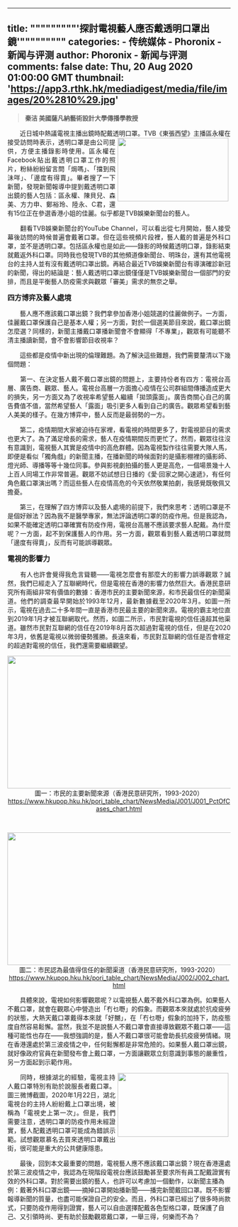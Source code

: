 
---
title: """""""""'探討電視藝人應否戴透明口罩出鏡'"""""""""
categories: 
    - 传统媒体
    - Phoronix - 新闻与评测
author: Phoronix - 新闻与评测
comments: false
date: Thu, 20 Aug 2020 01:00:00 GMT
thumbnail: 'https://app3.rthk.hk/mediadigest/media/file/images/20%2810%29.jpg'
---

<div>   
<blockquote><p><b>秦洁 美國薩凡納藝術設計大學傳播學教授</b><br></p></blockquote><p class="story-image-container" style="text-align: justify;">　　近日城中熱議電視主播出鏡時配戴透明口罩。TVB《東張西望》主播區永權在接受訪問時表示，透明口罩是由公<img alt class="story-image" src="https://app3.rthk.hk/mediadigest/media/file/images/20%2810%29.jpg" style="width: 250px; height: 143px; margin: 1px 5px; float: right;" referrerpolicy="no-referrer">司提供，方便主播錄影時使用。區永權在Facebook貼出戴透明口罩工作的照片，粉絲紛紛留言問「焗嗎」、「擋到飛沬咩」、「邊度有得賣」。畢者搜了一下新聞，發現新聞報導中提到戴透明口罩出鏡的藝人包括：區永權、陳貝兒、森美、方力申、鄭裕玲、陸永、C君，還有15位正在參選香港小姐的佳麗。似乎都是TVB娛樂新聞台的藝人。</p>

<p style="text-align: justify;">　　翻看TVB娛樂新聞台的YouTube Channel，可以看出從七月開始，藝人接受幕後訪問的時候普遍會戴著口罩。但在這些視頻片段裡，藝人戴的普遍是外科口罩，並不是透明口罩。包括區永權也是如此——錄影的時候戴透明口罩，錄影結束就戴返外科口罩。同時我也發現TVB的其他頻道像新聞台、明珠台，還有其他電視台的主持人並有沒有戴透明口罩出鏡。再結合最近TVB娛樂新聞台有導演確診新冠的新聞，得出的結論是：藝人戴透明口罩出鏡僅僅是TVB娛樂新聞台一個部門的安排，而且是平衡藝人防疫需求與觀眾「審美」需求的無奈之舉。</p>

<p><span style="font-size:16px;"><strong>四方博弈及藝人處境</strong></span></p>

<p style="text-align: justify;">　　藝人應不應該戴口罩出鏡？我們拿參加香港小姐競選的佳麗做例子。一方面，佳麗戴口罩保護自己是基本人權；另一方面，對於一個選美節目來說，戴口罩出鏡怎麼選？同樣的，新聞主播戴口罩播新聞會不會顯得「不專業」，觀眾有可能聽不清主播讀新聞，會不會影響節目收視率？</p>

<p style="text-align: justify;">　　這些都是疫情中新出現的倫理難題。為了解決這些難題，我們需要釐清以下幾個問題：</p>

<p style="text-align: justify;">　　第一、在決定藝人戴不戴口罩出鏡的問題上，主要持份者有四方：電視台高層、廣告商、觀眾、藝人。電視台高層一方面擔心疫情在公司群組間傳播造成更大的損失，另一方面又為了收視率希望藝人繼續「拋頭露面」。廣告商關心自己的廣告費值不值，當然希望藝人「露面」吸引更多人看到自己的廣告。觀眾希望看到藝人美美的樣子。在幾方博弈中，藝人反而是最弱勢的一方。</p>

<p style="text-align: justify;">　　第二，疫情期間大家被迫待在家裡，看電視的時間更多了，對電視節目的需求也更大了。為了滿足增長的需求，藝人在疫情期間反而更忙了。然而，觀眾往往沒有意識到，電視藝人其實是疫情中的高危群體。因為電視製作往往需要大隊人馬，即便是看似「獨角戲」的新聞主播，在播新聞的時候面對的是攝影棚裡的攝影師、燈光師、導播等等十幾位同事。參與影視劇拍攝的藝人更是高危，一個場景幾十人上百人同場工作非常普遍。觀眾不妨試想日日播的《愛·回家之開心速遞》，有任何角色戴口罩演出嗎？而這些藝人在疫情高危的今天依然敬業拍劇，我感覺既敬佩又擔憂。</p>

<p style="text-align: justify;">　　第三，在理解了四方博弈以及藝人處境的前提下，我們來思考：透明口罩是不是個好辦法？因為我不是醫學專家，無法評論透明口罩的防疫作用。但是我認為，如果不能確定透明口罩確實有防疫作用，電視台高層不應該要求藝人配戴。為什麼呢？一方面，起不到保護藝人的作用。另一方面，觀眾看到藝人戴透明口罩就問「邊度有得賣」，反而有可能誤導觀眾。</p>

<p><span style="font-size:16px;"><strong>電視的影響力</strong></span></p>

<p style="text-align: justify;">　　有人也許會覺得我危言聳聽——電視怎麼會有那麼大的影響力誤導觀眾？誠然，我們已經走入了互聯網時代，但是電視在香港的影響力依然巨大。香港民意研究所有兩組非常有價值的數據：香港市民的主要新聞來源，和市民最信任的新聞渠道。他們的調查最早開始於1993年12月，最新數據截至2020年3月。如圖一所示，電視在過去二十多年間一直是香港市民最主要的新聞來源。電視的霸主地位直到2019年1月才被互聯網取代。然而，如圖二所示，市民對電視的信任遠超其他渠道。雖然市民對互聯網的信任在2019年8月首次超過對電視的信任，但是在2020年3月，依舊是電視以微弱優勢獲勝。長遠來看，市民對互聯網的信任是否會穩定的超過對電視的信任，我們還需要繼續觀望。</p>

<p class="story-image-container" style="text-align: center;"><img alt class="story-image" src="https://app3.rthk.hk/mediadigest/media/file/images/21%289%29.jpg" style="width: 600px; height: 299px;" referrerpolicy="no-referrer"><br>
圖一：市民的主要新聞來源（香港民意研究所，1993-2020）<a href="https://www.hkupop.hku.hk/pori_table_chart/NewsMedia/J001/J001_PctOfCases_chart.html" target="_blank">https://www.hkupop.hku.hk/pori_table_chart/NewsMedia/J001/J001_PctOfCases_chart.html</a></p>

<p> </p>

<p class="story-image-container" style="text-align: center;"><img alt class="story-image" src="https://app3.rthk.hk/mediadigest/media/file/images/22%2812%29.jpg" style="width: 600px; height: 299px;" referrerpolicy="no-referrer"><br>
圖二：市民認為最值得信任的新聞渠道（香港民意研究所，1993-2020）<a href="https://www.hkupop.hku.hk/pori_table_chart/NewsMedia/J002/J002_chart.html" target="_blank">https://www.hkupop.hku.hk/pori_table_chart/NewsMedia/J002/J002_chart.html</a></p>

<p style="text-align: justify;">　　具體來說，電視如何影響觀眾呢？以電視藝人戴不戴外科口罩為例。如果藝人不戴口罩，就會在觀眾心中營造出「冇乜嘢」的假象。而觀眾本來就處於抗疫疲勞的狀態，大熱天戴口罩戴得本來就「好嬲」，在「冇乜嘢」假象的加持下，防疫態度自然容易鬆懈。當然，我並不是說藝人不戴口罩會直接導致觀眾不戴口罩——這種可能性也存在——我想強調的是，藝人不戴口罩很可能會助長抗疫疲勞情緒。現在香港還處於第三波疫情之中，任何鬆懈都是非常危險的。如果藝人戴口罩出鏡，就好像政府官員在新聞發布會上戴口罩，一方面讓觀眾立刻意識到事態的嚴重性，另一方面起到示範作用。</p>

<p class="story-image-container" style="text-align: justify;"><img alt class="story-image" src="https://app3.rthk.hk/mediadigest/media/file/images/23%284%29.jpg" style="width: 250px; height: 144px; margin: 1px 5px; float: right;" referrerpolicy="no-referrer">　　同時，根據湖北的經驗，電視主持人戴口罩特別有助於說服長者戴口罩。圖三微博截圖，2020年1月22日，湖北電視台的主持人紛紛戴上口罩出境，被稱為「電視史上第一次」。但是，我們需要注意，透明口罩的防疫作用未經證實，藝人配戴透明口罩可能成為錯誤示範。試想觀眾慕名去買來透明口罩戴出街，很可能是重大的公共健康隱患。</p>

<p>　　最後，回到本文最重要的問題，電視藝人應不應該戴口罩出鏡？現在香港還處於第三波疫情之中，我認為在現階段電視台應該鼓勵甚至要求所有員工配戴證實有效的外科口罩。對於需要出鏡的藝人，也許可以考慮加一個動作，以新聞主播為例：戴著外科口罩出鏡——摘掉口罩開始播新聞——播完新聞戴回口罩。既不影響報導新聞的質量，也盡可能保證自己的安全。而且，外科口罩已經出了很多時尚款式，只要防疫作用得到證實，藝人可以自由選擇配戴各色型格口罩，既保護了自己、又引領時尚、更有助於鼓勵觀眾戴口罩，一舉三得，何樂而不為？</p>
  
</div>
            